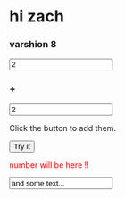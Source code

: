 
<!doctype html>

<html lang="en">
<head>
  <meta charset="utf-8">

  <title>The HTML5 Herald</title>
  <meta name="description" content="The HTML5 Herald">
  <meta name="author" content="SitePoint">

  <link rel="stylesheet" href="css/styles.css?v=1.0">

</head>

<body>
  <h1> hi zach </h1>
  <h3> varshion 8 </h3>


<input type="number" id="myNumber" value="2">
<h3>+</h3>
<input type="number" id="myOtherNumber" value="2">

<p>Click the button to add them.</p>

<button onclick="myFunction()">Try it</button>



<p id="demo" style = "color: red" >number will be here !! </p>

<input type="text" id="myText" value="and some text...">
<!-- 
<button onclick="Function()">Try this to</button>
-->
<p id="demooo"></p>


<script src="scripts.js"></script>



</body>
</html>
